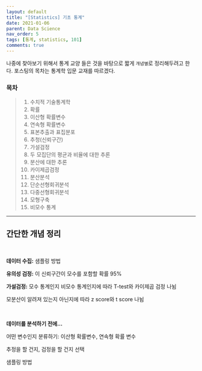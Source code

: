 ```yaml
---
layout: default
title: "[Statistics] 기초 통계"
date: 2021-01-06
parent: Data Science
nav_order: 5
tags: [통계, statistics, 101]
comments: true
---
```


나중에 찾아보기 위해서 통계 교양 들은 것을 바탕으로 짧게 `개념별`로 정리해두려고 한다.
포스팅의 목차는 통계학 입문 교재를 따르겠다.

### 목차
> 1. 수치적 기술통계학
> 2. 확률
> 3. 이산형 확률변수
> 4. 연속형 확률변수
> 5. 표본추출과 표집분포
> 6. 추청(신뢰구간)
> 7. 가설검정
> 8. 두 모집단의 평균과 비율에 대한 추론
> 9. 분산에 대한 추론
> 10. 카이제곱검정
> 11. 분산분석
> 12. 단순선형회귀분석
> 13. 다중선형회귀분석
> 14. 모형구축
> 15. 비모수 통계



---



## 간단한 개념 정리

<br>

**데이터 수집:** 샘플링 방법 

**유의성 검정:** 이 신뢰구간이 모수를 포함할 확률 95%

**가설검정:** 모수 통계인지 비모수 통계인지에 따라 T-test와 카이제곱 검정 나뉨

모분산이 알려져 있는지 아닌지에 따라 z score와 t score 나뉨

<br>



**데이터를 분석하기 전에...**

어떤 변수인지 분류하기: 이산형 확률변수, 연속형 확률 변수

추정을 할 건지, 검정을 할 건지 선택

샘플링 방법



